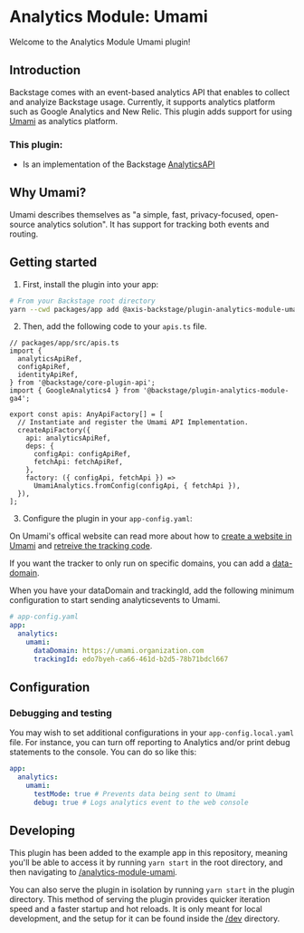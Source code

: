# Analytics Module: Umami

Welcome to the Analytics Module Umami plugin!

## Introduction

Backstage comes with an event-based analytics API that enables to collect and analyize Backstage usage. Currently, it supports analytics platform such as Google Analytics and New Relic. This plugin adds support for using [Umami](https://umami.is/) as analytics platform.

### This plugin:

- Is an implementation of the Backstage [AnalyticsAPI](https://backstage.io/docs/reference/core-plugin-api.analyticsapi/)

## Why Umami?

Umami describes themselves as "a simple, fast, privacy-focused, open-source analytics solution". It has support for tracking both events and routing.

## Getting started

1. First, install the plugin into your app:

```bash
# From your Backstage root directory
yarn --cwd packages/app add @axis-backstage/plugin-analytics-module-umami
```

2. Then, add the following code to your `apis.ts` file.

```tsx
// packages/app/src/apis.ts
import {
  analyticsApiRef,
  configApiRef,
  identityApiRef,
} from '@backstage/core-plugin-api';
import { GoogleAnalytics4 } from '@backstage/plugin-analytics-module-ga4';

export const apis: AnyApiFactory[] = [
  // Instantiate and register the Umami API Implementation.
  createApiFactory({
    api: analyticsApiRef,
    deps: {
      configApi: configApiRef,
      fetchApi: fetchApiRef,
    },
    factory: ({ configApi, fetchApi }) =>
      UmamiAnalytics.fromConfig(configApi, { fetchApi }),
  }),
];
```

3. Configure the plugin in your `app-config.yaml`:

On Umami's offical website can read more about how to [create a website in Umami](https://umami.is/docs/add-a-website) and [retreive the tracking code](https://umami.is/docs/collect-data).

If you want the tracker to only run on specific domains, you can add a [data-domain](https://umami.is/docs/tracker-configuration).

When you have your dataDomain and trackingId, add the following minimum configuration to start sending analyticsevents to Umami.

```yaml
# app-config.yaml
app:
  analytics:
    umami:
      dataDomain: https://umami.organization.com
      trackingId: edo7byeh-ca66-461d-b2d5-78b71bdcl667
```

## Configuration

### Debugging and testing

You may wish to set additional configurations in your `app-config.local.yaml` file. For instance, you can turn off reporting to Analytics and/or print debug statements to the
console. You can do so like this:

```yaml
app:
  analytics:
    umami:
      testMode: true # Prevents data being sent to Umami
      debug: true # Logs analytics event to the web console
```

## Developing

This plugin has been added to the example app in this repository, meaning you'll be able to access it by running `yarn start` in the root directory, and then navigating to [/analytics-module-umami](http://localhost:3000/analytics-module-umami).

You can also serve the plugin in isolation by running `yarn start` in the plugin directory.
This method of serving the plugin provides quicker iteration speed and a faster startup and hot reloads.
It is only meant for local development, and the setup for it can be found inside the [/dev](./dev) directory.
